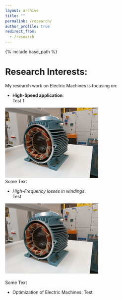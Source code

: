 ```yaml
---
layout: archive
title: ""
permalink: /research/
author_profile: true
redirect_from:
  - /research
---
```


{% include base_path %}


Research Interests:
======


My research work on Electric Machines is focusing on:
- **High-Speed application**:  
Test 1  
<img src='/images/homepage_electric_machines.png' style="float:center;width:300px;">  
<br/> Some Text

- *High-Frequency losses in windings*:<br/>
Test
<div><img src='/images/homepage_electric_machines.png' style="float:center;width:300px;"></div>
<br/> Some Text

- Optimization of Electric Machines:
Test


